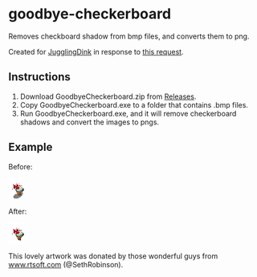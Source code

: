 # goodbye-checkerboard

Removes checkboard shadow from bmp files, and converts them to png.

Created for [JugglingDink](https://www.dinknetwork.com/user/JugglingDink/) in response to [this request](https://www.dinknetwork.com/forum.cgi?MID=205618).

## Instructions

1. Download GoodbyeCheckerboard.zip from [Releases](https://github.com/RedRecondite/goodbye-checkerboard/releases).
2. Copy GoodbyeCheckerboard.exe to a folder that contains .bmp files.
3. Run GoodbyeCheckerboard.exe, and it will remove checkerboard shadows and convert the images to pngs.

## Example

Before:

![Before](Example/before.png "Before")

After:

![After](Example/after.png "After")

This lovely artwork was donated by those wonderful guys from www.rtsoft.com (@SethRobinson).